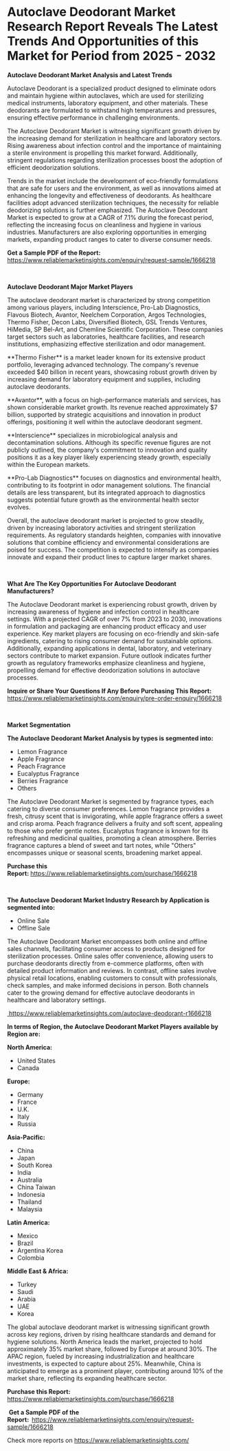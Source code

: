 <p><h1>Autoclave Deodorant Market Research Report Reveals The Latest Trends And Opportunities of this Market for Period from 2025 - 2032</h1></p><p><strong>Autoclave Deodorant Market Analysis and Latest Trends</strong></p>
<p><p>Autoclave Deodorant is a specialized product designed to eliminate odors and maintain hygiene within autoclaves, which are used for sterilizing medical instruments, laboratory equipment, and other materials. These deodorants are formulated to withstand high temperatures and pressures, ensuring effective performance in challenging environments. </p><p>The Autoclave Deodorant Market is witnessing significant growth driven by the increasing demand for sterilization in healthcare and laboratory sectors. Rising awareness about infection control and the importance of maintaining a sterile environment is propelling this market forward. Additionally, stringent regulations regarding sterilization processes boost the adoption of efficient deodorization solutions.</p><p>Trends in the market include the development of eco-friendly formulations that are safe for users and the environment, as well as innovations aimed at enhancing the longevity and effectiveness of deodorants. As healthcare facilities adopt advanced sterilization techniques, the necessity for reliable deodorizing solutions is further emphasized. The Autoclave Deodorant Market is expected to grow at a CAGR of 7.1% during the forecast period, reflecting the increasing focus on cleanliness and hygiene in various industries. Manufacturers are also exploring opportunities in emerging markets, expanding product ranges to cater to diverse consumer needs.</p></p>
<p><strong>Get a Sample PDF of the Report:&nbsp;</strong> <a href="https://www.reliablemarketinsights.com/enquiry/request-sample/1666218?utm_campaign=3184&utm_medium=2&utm_source=Github&utm_content=ia&utm_term=04042025&utm_id=autoclave-deodorant">https://www.reliablemarketinsights.com/enquiry/request-sample/1666218</a></p>
<p>&nbsp;</p>
<p><strong>Autoclave Deodorant Major Market Players</strong></p>
<p><p>The autoclave deodorant market is characterized by strong competition among various players, including Interscience, Pro-Lab Diagnostics, Flavous Biotech, Avantor, Neelchem Corporation, Argos Technologies, Thermo Fisher, Decon Labs, Diversified Biotech, GSL Trends Ventures, HiMedia, SP Bel-Art, and Chemline Scientific Corporation. These companies target sectors such as laboratories, healthcare facilities, and research institutions, emphasizing effective sterilization and odor management.</p><p>**Thermo Fisher** is a market leader known for its extensive product portfolio, leveraging advanced technology. The company's revenue exceeded $40 billion in recent years, showcasing robust growth driven by increasing demand for laboratory equipment and supplies, including autoclave deodorants.</p><p>**Avantor**, with a focus on high-performance materials and services, has shown considerable market growth. Its revenue reached approximately $7 billion, supported by strategic acquisitions and innovation in product offerings, positioning it well within the autoclave deodorant segment.</p><p>**Interscience** specializes in microbiological analysis and decontamination solutions. Although its specific revenue figures are not publicly outlined, the company's commitment to innovation and quality positions it as a key player likely experiencing steady growth, especially within the European markets.</p><p>**Pro-Lab Diagnostics** focuses on diagnostics and environmental health, contributing to its footprint in odor management solutions. The financial details are less transparent, but its integrated approach to diagnostics suggests potential future growth as the environmental health sector evolves.</p><p>Overall, the autoclave deodorant market is projected to grow steadily, driven by increasing laboratory activities and stringent sterilization requirements. As regulatory standards heighten, companies with innovative solutions that combine efficiency and environmental considerations are poised for success. The competition is expected to intensify as companies innovate and expand their product lines to capture larger market shares.</p></p>
<p>&nbsp;</p>
<p><strong>What Are The Key Opportunities For Autoclave Deodorant Manufacturers?</strong></p>
<p><p>The Autoclave Deodorant market is experiencing robust growth, driven by increasing awareness of hygiene and infection control in healthcare settings. With a projected CAGR of over 7% from 2023 to 2030, innovations in formulation and packaging are enhancing product efficacy and user experience. Key market players are focusing on eco-friendly and skin-safe ingredients, catering to rising consumer demand for sustainable options. Additionally, expanding applications in dental, laboratory, and veterinary sectors contribute to market expansion. Future outlook indicates further growth as regulatory frameworks emphasize cleanliness and hygiene, propelling demand for effective deodorization solutions in autoclave processes.</p></p>
<p><strong>Inquire or Share Your Questions If Any Before Purchasing This Report:</strong> <a href="https://www.reliablemarketinsights.com/enquiry/pre-order-enquiry/1666218?utm_campaign=3184&utm_medium=2&utm_source=Github&utm_content=ia&utm_term=04042025&utm_id=autoclave-deodorant">https://www.reliablemarketinsights.com/enquiry/pre-order-enquiry/1666218</a></p>
<p>&nbsp;</p>
<p><strong>Market Segmentation</strong></p>
<p><strong>The Autoclave Deodorant Market Analysis by types is segmented into:</strong></p>
<p><ul><li>Lemon Fragrance</li><li>Apple Fragrance</li><li>Peach Fragrance</li><li>Eucalyptus Fragrance</li><li>Berries Fragrance</li><li>Others</li></ul></p>
<p><p>The Autoclave Deodorant Market is segmented by fragrance types, each catering to diverse consumer preferences. Lemon fragrance provides a fresh, citrusy scent that is invigorating, while apple fragrance offers a sweet and crisp aroma. Peach fragrance delivers a fruity and soft scent, appealing to those who prefer gentle notes. Eucalyptus fragrance is known for its refreshing and medicinal qualities, promoting a clean atmosphere. Berries fragrance captures a blend of sweet and tart notes, while "Others" encompasses unique or seasonal scents, broadening market appeal.</p></p>
<p><strong>Purchase this Report:&nbsp;</strong><a href="https://www.reliablemarketinsights.com/purchase/1666218?utm_campaign=3184&utm_medium=2&utm_source=Github&utm_content=ia&utm_term=04042025&utm_id=autoclave-deodorant">https://www.reliablemarketinsights.com/purchase/1666218</a></p>
<p>&nbsp;</p>
<p><strong>The Autoclave Deodorant Market Industry Research by Application is segmented into:</strong></p>
<p><ul><li>Online Sale</li><li>Offline Sale</li></ul></p>
<p><p>The Autoclave Deodorant Market encompasses both online and offline sales channels, facilitating consumer access to products designed for sterilization processes. Online sales offer convenience, allowing users to purchase deodorants directly from e-commerce platforms, often with detailed product information and reviews. In contrast, offline sales involve physical retail locations, enabling customers to consult with professionals, check samples, and make informed decisions in person. Both channels cater to the growing demand for effective autoclave deodorants in healthcare and laboratory settings.</p></p>
<p><a href="https://www.reliablemarketinsights.com/autoclave-deodorant-r1666218?utm_campaign=3184&utm_medium=2&utm_source=Github&utm_content=ia&utm_term=04042025&utm_id=autoclave-deodorant">&nbsp;https://www.reliablemarketinsights.com/autoclave-deodorant-r1666218</a></p>
<p><strong>In terms of Region, the Autoclave Deodorant Market Players available by Region are:</strong></p>
<p>
    <p> <strong> North America: </strong>
        <ul>
            <li>United States</li>
            <li>Canada</li>
        </ul>
        </p> 
    <p> <strong> Europe: </strong>
        <ul>
            <li>Germany</li>
            <li>France</li>
            <li>U.K.</li>
            <li>Italy</li>
            <li>Russia</li>
        </ul>
        </p> 
    <p> <strong> Asia-Pacific: </strong>
        <ul>
            <li>China</li>
            <li>Japan</li>
            <li>South Korea</li>
            <li>India</li>
            <li>Australia</li>
            <li>China Taiwan</li>
            <li>Indonesia</li>
            <li>Thailand</li>
            <li>Malaysia</li>
        </ul>
        </p> 
    <p> <strong> Latin America: </strong>
        <ul>
            <li>Mexico</li>
            <li>Brazil</li>
            <li>Argentina Korea</li>
            <li>Colombia</li>
        </ul>
        </p> 
    <p> <strong> Middle East & Africa: </strong>
        <ul>
            <li>Turkey</li>
            <li>Saudi</li>
            <li>Arabia</li>
            <li>UAE</li>
            <li>Korea</li>
        </ul>
    </p>
    </p>
<p><p>The global autoclave deodorant market is witnessing significant growth across key regions, driven by rising healthcare standards and demand for hygiene solutions. North America leads the market, projected to hold approximately 35% market share, followed by Europe at around 30%. The APAC region, fueled by increasing industrialization and healthcare investments, is expected to capture about 25%. Meanwhile, China is anticipated to emerge as a prominent player, contributing around 10% of the market share, reflecting its expanding healthcare sector.</p></p>
<p><strong>Purchase this Report: </strong><a href="https://www.reliablemarketinsights.com/purchase/1666218?utm_campaign=3184&utm_medium=2&utm_source=Github&utm_content=ia&utm_term=04042025&utm_id=autoclave-deodorant">https://www.reliablemarketinsights.com/purchase/1666218</a></p>
<p>&nbsp;<strong>Get a Sample PDF of the Report:&nbsp;&nbsp;</strong><a href="https://www.reliablemarketinsights.com/enquiry/request-sample/1666218?utm_campaign=3184&utm_medium=2&utm_source=Github&utm_content=ia&utm_term=04042025&utm_id=autoclave-deodorant">https://www.reliablemarketinsights.com/enquiry/request-sample/1666218</a></p>
<p><strong></strong></p>
<p>Check more reports on <a href="https://www.reliablemarketinsights.com/?utm_campaign=3184&utm_medium=2&utm_source=Github&utm_content=ia&utm_term=04042025&utm_id=autoclave-deodorant">https://www.reliablemarketinsights.com/</a></p>